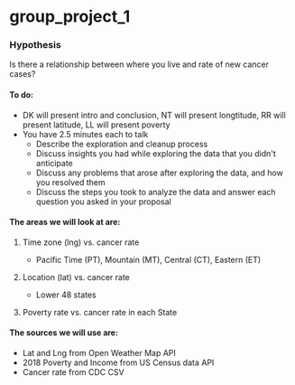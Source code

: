 # group_project_1

### Hypothesis

Is there a relationship between where you live and rate of new cancer cases?

#### To do:

* DK will present intro and conclusion, NT will present longtitude, RR will present latitude, LL will present poverty
* You have 2.5 minutes each to talk
	* Describe the exploration and cleanup process
	* Discuss insights you had while exploring the data that you didn't anticipate
	* Discuss any problems that arose after exploring the data, and how you resolved them
	* Discuss the steps you took to analyze the data and answer each question you asked in your proposal

#### The areas we will look at are:

1. Time zone (lng) vs. cancer rate
	- Pacific Time (PT), Mountain (MT), Central (CT), Eastern (ET)

2. Location (lat) vs. cancer rate
	- Lower 48 states

3. Poverty rate vs. cancer rate in each State

#### The sources we will use are:

* Lat and Lng from Open Weather Map API
* 2018 Poverty and Income from US Census data API
* Cancer rate from CDC CSV
